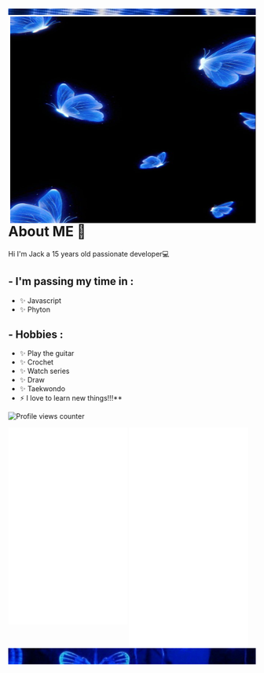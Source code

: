 
<div class="parte_de_arriba">
<img src="22.png">
</div>

<img height="420" width="500" alt="GIF" align="right" src="/imagenes/e7dfa767-43f1-4e9b-9c8c-8b54411839db.jpg">


# <div align="left">About ME 💬 </div>  
 


Hi I'm Jack a 15 years old passionate developer💻  
  
## - I'm passing my time in :
- ✨ Javascript
- ✨ Phyton
  

## - Hobbies : 
- ✨ Play the guitar
- ✨ Crochet
- ✨ Watch series
- ✨ Draw
- ✨ Taekwondo
- ⚡ I love to learn new things!!!**  


![Profile views counter](https://komarev.com/ghpvc/?username=jackvvl&&style=flat-square)  



<div>
  <img src="/metrics1.svg" width="48%" align="top" />
  <img src="/metrics2.svg" width="48%"  />
</div>

<div class="contenedor">
<img src="3vs4.png" align="top">
</div>




